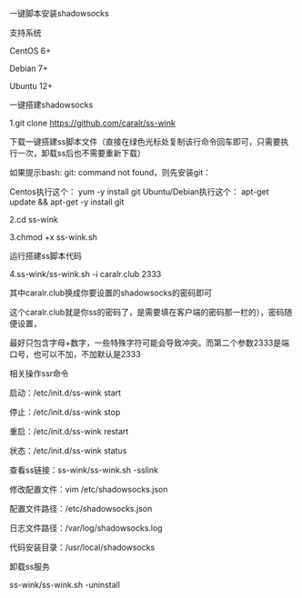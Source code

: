 一键脚本安装shadowsocks

支持系统

CentOS 6+

Debian 7+

Ubuntu 12+

一键搭建shadowsocks


1.git clone https://github.com/caralr/ss-wink

下载一键搭建ss脚本文件（直接在绿色光标处复制该行命令回车即可，只需要执行一次，卸载ss后也不需要重新下载）


如果提示bash: git: command not found，则先安装git：


Centos执行这个： yum -y install git
Ubuntu/Debian执行这个： apt-get update && apt-get -y install git


2.cd ss-wink


3.chmod +x ss-wink.sh


运行搭建ss脚本代码


4.ss-wink/ss-wink.sh -i caralr.club 2333


其中caralr.club换成你要设置的shadowsocks的密码即可 

这个caralr.club就是你ss的密码了，是需要填在客户端的密码那一栏的），密码随便设置，

最好只包含字母+数字，一些特殊字符可能会导致冲突。而第二个参数2333是端口号，也可以不加，不加默认是2333

相关操作ssr命令

启动：/etc/init.d/ss-wink start

停止：/etc/init.d/ss-wink stop

重启：/etc/init.d/ss-wink restart

状态：/etc/init.d/ss-wink status

查看ss链接：ss-wink/ss-wink.sh -sslink

修改配置文件：vim /etc/shadowsocks.json

配置文件路径：/etc/shadowsocks.json

日志文件路径：/var/log/shadowsocks.log

代码安装目录：/usr/local/shadowsocks

卸载ss服务

ss-wink/ss-wink.sh -uninstall
